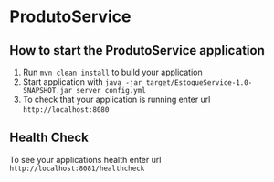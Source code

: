 # ProdutoService

How to start the ProdutoService application
---

1. Run `mvn clean install` to build your application
1. Start application with `java -jar target/EstoqueService-1.0-SNAPSHOT.jar server config.yml`
1. To check that your application is running enter url `http://localhost:8080`

Health Check
---

To see your applications health enter url `http://localhost:8081/healthcheck`
